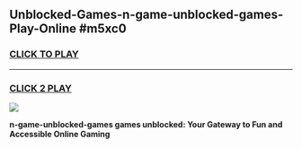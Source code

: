 
## Unblocked-Games-n-game-unblocked-games-Play-Online #m5xc0
<h3>
<a href="https://news.freeplayer.one?title=n-game-unblocked-games&ref=3">CLICK TO PLAY</a></h3>
<hr>

<h3>
<a href="https://news.freeplayer.one?title=n-game-unblocked-games&ref=3">CLICK 2 PLAY</a>
  
</h3>

<a href="https://news.freeplayer.one?title=n-game-unblocked-games&ref=3"><img src="https://clearcache.store/games.png"></a>


**n-game-unblocked-games games unblocked: Your Gateway to Fun and Accessible Online Gaming**
